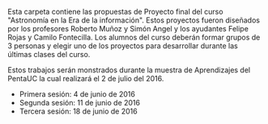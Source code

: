 Esta carpeta contiene las propuestas de Proyecto final del curso "Astronomía en la Era de la información". Estos proyectos fueron diseñados por los profesores Roberto Muñoz y Simón Angel y los ayudantes Felipe Rojas y Camilo Fontecilla. Los alumnos del curso deberán formar grupos de 3 personas y elegir uno de los proyectos para desarrollar durante las últimas clases del curso.

Estos trabajos serán monstrados durante la muestra de Aprendizajes del PentaUC la cual realizará el 2 de julio del 2016.

- Primera sesión: 4 de junio de 2016
- Segunda sesión: 11 de junio de 2016
- Tercera sesión: 18 de junio de 2016
